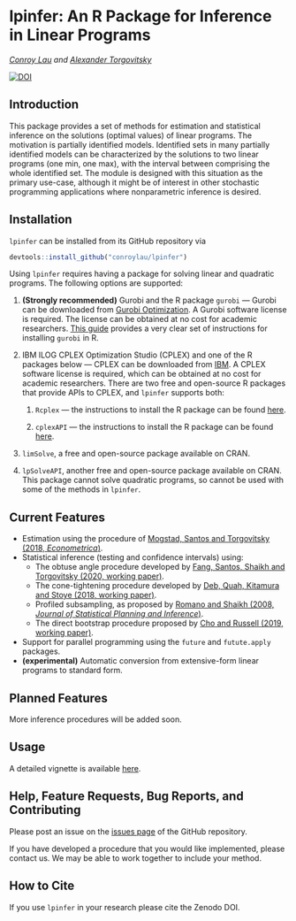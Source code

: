 lpinfer: An R Package for Inference in Linear Programs
================
*[Conroy Lau](https://github.com/conroylau/) and [Alexander Torgovitsky](https://a-torgovitsky.github.io/)*

[![DOI](https://zenodo.org/badge/229877396.svg)](https://zenodo.org/badge/latestdoi/229877396)

Introduction
------------

This package provides a set of methods for estimation and statistical inference on the solutions (optimal values) of linear programs.
The motivation is partially identified models.
Identified sets in many partially identified models can be characterized by the solutions to two linear programs (one min, one max), with the interval between comprising the whole identified set.
The module is designed with this situation as the primary use-case, although it might be of interest in other stochastic programming applications where nonparametric inference is desired.

Installation
-----------------------------

`lpinfer` can be installed from its GitHub repository via

```r
devtools::install_github("conroylau/lpinfer")
```

Using `lpinfer` requires having a package for solving linear and quadratic programs.
The following options are supported:

1. **(Strongly recommended)** Gurobi and the R package `gurobi` — Gurobi can be
   downloaded from
    [Gurobi Optimization](https://www.gurobi.com/). A Gurobi software
    license is required. The license can be obtained at no cost for
    academic researchers. [This guide](https://cran.r-project.org/web/packages/prioritizr/vignettes/gurobi_installation.html#r-package-installation)
    provides a very clear set of instructions for installing `gurobi` in R.

2. IBM ILOG CPLEX Optimization Studio (CPLEX) and one of the R packages
    below — CPLEX can be downloaded from
    [IBM](https://www.ibm.com/analytics/cplex-optimizer). A CPLEX
    software license is required, which can be obtained at no cost for
    academic researchers. There are two free and open-source R packages
    that provide APIs to CPLEX, and `lpinfer` supports both:

    1. `Rcplex` — the instructions to install the R package can be
        found
        [here](https://cran.r-project.org/web/packages/Rcplex/INSTALL).

    2. `cplexAPI` — the instructions to install the R package can be
        found
        [here](https://cran.r-project.org/web/packages/cplexAPI/INSTALL).

3. `limSolve`, a free and open-source package available on CRAN.

4. `lpSolveAPI`, another free and open-source package available on CRAN.
This package cannot solve quadratic programs, so cannot be used with some of the methods in `lpinfer`.

Current Features
-----------------------------

- Estimation using the procedure of [Mogstad, Santos and Torgovitsky (2018, _Econometrica_)](https://doi.org/10.3982/ECTA15463).
- Statistical inference (testing and confidence intervals) using:
    - The obtuse angle procedure developed by [Fang, Santos, Shaikh and Torgovitsky (2020, working paper)](https://a-torgovitsky.github.io/fsst.pdf).
    - The cone-tightening procedure developed by [Deb, Quah, Kitamura and Stoye (2018, working paper)](https://arxiv.org/abs/1801.02702v2).
    - Profiled subsampling, as proposed by [Romano and Shaikh (2008, _Journal of Statistical Planning and Inference_)](https://doi.org/10.1016/j.jspi.2008.03.015).
    - The direct bootstrap procedure proposed by [Cho and Russell (2019, working paper)](https://arxiv.org/abs/1810.03180).
- Support for parallel programming using the `future` and `futute.apply` packages.
- **(experimental)** Automatic conversion from extensive-form linear programs to standard form.

Planned Features
-----------------------------

More inference procedures will be added soon.

Usage
-----------------------------
A detailed vignette is available [here](./inst/doc/lpinfer.pdf).

Help, Feature Requests, Bug Reports, and Contributing
--------------------------------------

Please post an issue on the [issues
page](https://github.com/conroylau/lpinfer/issues) of the GitHub
repository.

If you have developed a procedure that you would like implemented, please
contact us. We may be able to work together to include your method.

How to Cite
----------
If you use `lpinfer` in your research please cite the Zenodo DOI.
